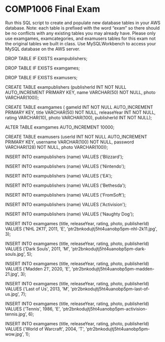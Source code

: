 <h1>COMP1006 Final Exam</h1>
<p></p>Run this SQL script to create and populate new database tables in your AWS database.  Note: each table is prefixed with the word “exam” so there should be no conflicts with any existing tables you may already have. Please only use examgames, examcategories, and examusers tables for this exam not the original tables we built in class. Use MySQLWorkbench to access your MySQL database on the AWS server.</p>

DROP TABLE IF EXISTS exampublishers;

DROP TABLE IF EXISTS examgames;

DROP TABLE IF EXISTS examusers;

CREATE TABLE exampublishers
(publisherId INT NOT NULL AUTO_INCREMENT PRIMARY KEY,
name VARCHAR(50) NOT NULL,
photo VARCHAR(100));

CREATE TABLE examgames (
gameId INT NOT NULL AUTO_INCREMENT PRIMARY KEY,
title VARCHAR(50) NOT NULL,
releaseYear INT NOT NULL,
rating VARCHAR(10),
photo VARCHAR(100),
publisherId INT NOT NULL);

ALTER TABLE examgames AUTO_INCREMENT 10000; 

CREATE TABLE examusers
(userId INT NOT NULL AUTO_INCREMENT PRIMARY KEY,
username VARCHAR(100) NOT NULL,
password VARCHAR(128) NOT NULL,
photo VARCHAR(100));

INSERT INTO exampublishers (name) VALUES ('Blizzard');

INSERT INTO exampublishers (name) VALUES ('Nintendo');

INSERT INTO exampublishers (name) VALUES ('EA');

INSERT INTO exampublishers (name) VALUES ('Bethesda');

INSERT INTO exampublishers (name) VALUES ('FromSoft');

INSERT INTO exampublishers (name) VALUES ('Activision');

INSERT INTO exampublishers (name) VALUES ('Naughty Dog');

INSERT INTO examgames (title, releaseYear, rating, photo, publisherId) 
VALUES ('NHL 2K11', 2011, 'E', 'ptr2bnkodujtj5ht4uanobp5pm-nhl-2k11.jpg', 3);

INSERT INTO examgames (title, releaseYear, rating, photo, publisherId) 
VALUES ('Dark Souls', 2011, 'M', 'ptr2bnkodujtj5ht4uanobp5pm-dark-souls.jpg', 5);

INSERT INTO examgames (title, releaseYear, rating, photo, publisherId) 
VALUES ('Madden 21', 2020, 'E', 'ptr2bnkodujtj5ht4uanobp5pm-madden-21.jpg', 3);

INSERT INTO examgames (title, releaseYear, rating, photo, publisherId) 
VALUES ('Last of Us', 2013, 'M', 'ptr2bnkodujtj5ht4uanobp5pm-last-of-us.jpg', 7);

INSERT INTO examgames (title, releaseYear, rating, photo, publisherId) 
VALUES ('Tennis', 1986, 'E', 'ptr2bnkodujtj5ht4uanobp5pm-activision-tennis.jpg', 6);

INSERT INTO examgames (title, releaseYear, rating, photo, publisherId) 
VALUES ('World of Warcraft', 2004, 'T', 'ptr2bnkodujtj5ht4uanobp5pm-wow.jpg', 1);
